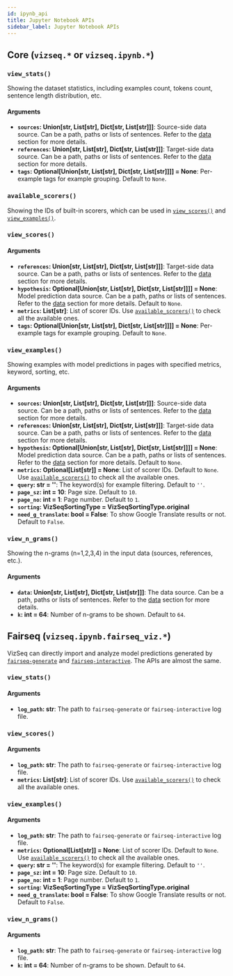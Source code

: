```yaml
---
id: ipynb_api
title: Jupyter Notebook APIs
sidebar_label: Jupyter Notebook APIs
---
```


## Core (``vizseq.*`` or `vizseq.ipynb.*`)
### `view_stats()`
Showing the dataset statistics, including examples count, tokens count, sentence length distribution, etc.
#### Arguments
- **`sources`: Union[str, List[str], Dict[str, List[str]]]**:
Source-side data source. Can be a path, paths or lists of sentences. Refer to the [data](data) section for more details.
- **`references`: Union[str, List[str], Dict[str, List[str]]]**:
Target-side data source. Can be a path, paths or lists of sentences. Refer to the [data](data) section for more details.
- **`tags`: Optional[Union[str, List[str], Dict[str, List[str]]]] = None**: Per-example tags for example grouping. Default to `None`.


### `available_scorers()`
Showing the IDs of built-in scorers, which can be used in [`view_scores()`](#view_scores) and [`view_examples()`](#vizseqview_examples).

### `view_scores()`
#### Arguments
- **`references`: Union[str, List[str], Dict[str, List[str]]]**:
Target-side data source. Can be a path, paths or lists of sentences. Refer to the [data](data) section for more details.
- **`hypothesis`: Optional[Union[str, List[str], Dict[str, List[str]]]] = None**:
Model prediction data source. Can be a path, paths or lists of sentences. Refer to the [data](data) section for more details. Default to `None`.
- **`metrics`: List[str]**: List of scorer IDs. Use [`available_scorers()`](#available_scorers) to check all the available ones.
- **`tags`: Optional[Union[str, List[str], Dict[str, List[str]]]] = None**: Per-example tags for example grouping. Default to `None`.

### `view_examples()`
Showing examples with model predictions in pages with specified metrics, keyword, sorting, etc.
#### Arguments
- **`sources`: Union[str, List[str], Dict[str, List[str]]]**:
Source-side data source. Can be a path, paths or lists of sentences. Refer to the [data](data) section for more details.
- **`references`: Union[str, List[str], Dict[str, List[str]]]**:
Target-side data source. Can be a path, paths or lists of sentences. Refer to the [data](data) section for more details.
- **`hypothesis`: Optional[Union[str, List[str], Dict[str, List[str]]]] = None**:
Model prediction data source. Can be a path, paths or lists of sentences. Refer to the [data](data) section for more details. Default to `None`.
- **`metrics`: Optional[List[str]] = None**: List of scorer IDs. Default to `None`. Use [`available_scorers()`](#available_scorers) to check all the available ones.
- **`query`: str = ''**: The keyword(s) for example filtering. Default to `''`.
- **`page_sz`: int = 10**: Page size. Default to `10`.
- **`page_no`: int = 1**: Page number. Default to `1`.
- **`sorting`: VizSeqSortingType = VizSeqSortingType.original**
- **`need_g_translate`: bool = False**:
To show Google Translate results or not. Default to `False`. 

### `view_n_grams()`
Showing the n-grams (n=1,2,3,4) in the input data (sources, references, etc.).
#### Arguments
- **`data`: Union[str, List[str], Dict[str, List[str]]]**:
The data source. Can be a path, paths or lists of sentences. Refer to the [data](data) section for more details.
- **`k`: int = 64**:
Number of n-grams to be shown. Default to `64`.

## Fairseq (`vizseq.ipynb.fairseq_viz.*`)
VizSeq can directly import and analyze model predictions generated by [`fairseq-generate`](https://github.com/pytorch/fairseq/blob/master/generate.py) and [`fairseq-interactive`](https://github.com/pytorch/fairseq/blob/master/interactive.py).
The APIs are almost the same.
### `view_stats()`
#### Arguments
- **`log_path`: str**: The path to `fairseq-generate` or `fairseq-interactive` log file.
### `view_scores()`
#### Arguments
- **`log_path`: str**: The path to `fairseq-generate` or `fairseq-interactive` log file.
- **`metrics`: List[str]**: List of scorer IDs. Use [`available_scorers()`](#available_scorers) to check all the available ones.
### `view_examples()`
#### Arguments
- **`log_path`: str**: The path to `fairseq-generate` or `fairseq-interactive` log file.
- **`metrics`: Optional[List[str]] = None**: List of scorer IDs. Default to `None`. Use [`available_scorers()`](#available_scorers) to check all the available ones.
- **`query`: str = ''**: The keyword(s) for example filtering. Default to `''`.
- **`page_sz`: int = 10**: Page size. Default to `10`.
- **`page_no`: int = 1**: Page number. Default to `1`.
- **`sorting`: VizSeqSortingType = VizSeqSortingType.original**
- **`need_g_translate`: bool = False**:
To show Google Translate results or not. Default to `False`.

### `view_n_grams()`
#### Arguments
- **`log_path`: str**: The path to `fairseq-generate` or `fairseq-interactive` log file.
- **`k`: int = 64**:
Number of n-grams to be shown. Default to `64`.
